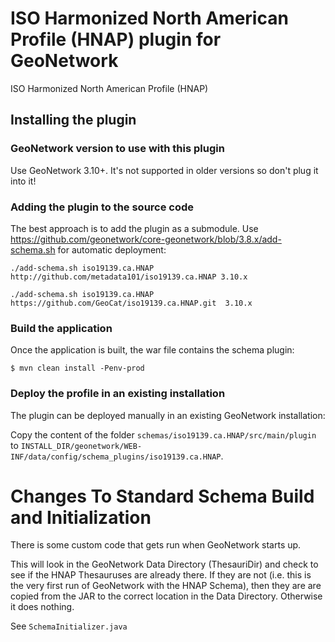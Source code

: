 # ISO Harmonized North American Profile (HNAP) plugin for GeoNetwork

ISO Harmonized North American Profile (HNAP)

## Installing the plugin

### GeoNetwork version to use with this plugin

Use GeoNetwork 3.10+. It's not supported in older versions so don't plug it into it!

### Adding the plugin to the source code

The best approach is to add the plugin as a submodule. Use https://github.com/geonetwork/core-geonetwork/blob/3.8.x/add-schema.sh for automatic deployment:

```
./add-schema.sh iso19139.ca.HNAP http://github.com/metadata101/iso19139.ca.HNAP 3.10.x
```
```
./add-schema.sh iso19139.ca.HNAP https://github.com/GeoCat/iso19139.ca.HNAP.git  3.10.x
```

### Build the application
Once the application is built, the war file contains the schema plugin:

```
$ mvn clean install -Penv-prod
```

### Deploy the profile in an existing installation

The plugin can be deployed manually in an existing GeoNetwork installation:

Copy the content of the folder `schemas/iso19139.ca.HNAP/src/main/plugin` to `INSTALL_DIR/geonetwork/WEB-INF/data/config/schema_plugins/iso19139.ca.HNAP`.


# Changes To Standard Schema Build and Initialization

There is some custom code that gets run when GeoNetwork starts up.

This will look in the GeoNetwork Data Directory (ThesauriDir) and check to see if the HNAP Thesauruses are already there.  If they are not (i.e. this is the very first run of GeoNetwork with the HNAP Schema), then they are are copied from the JAR to the correct location in the Data Directory.  Otherwise it does nothing.


See `SchemaInitializer.java`

